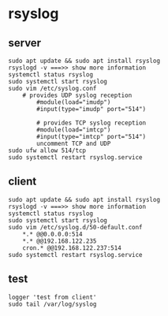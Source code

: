 # rsyslog

## server
    sudo apt update && sudo apt install rsyslog
    rsyslogd -v ===>> show more information
    systemctl status rsyslog
    sudo systemctl start rsyslog
    sudo vim /etc/syslog.conf
        # provides UDP syslog reception
            #module(load="imudp")
            #input(type="imudp" port="514")

            # provides TCP syslog reception
            #module(load="imtcp")
            #input(type="imtcp" port="514")
            uncomment TCP and UDP
    sudo ufw allow 514/tcp
    sudo systemctl restart rsyslog.service

## client
    sudo apt update && sudo apt install rsyslog
    rsyslogd -v ===>> show more information
    systemctl status rsyslog
    sudo systemctl start rsyslog
    sudo vim /etc/syslog.d/50-default.conf
        *.* @@0.0.0.0:514
        *.* @@192.168.122.235
        cron.* @@192.168.122.237:514
    sudo systemctl restart rsyslog.service

## test
    logger 'test from client'
    sudo tail /var/log/syslog